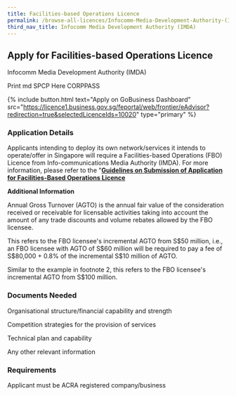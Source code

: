```yaml
---
title: Facilities-based Operations Licence
permalink: /browse-all-licences/Infocomm-Media-Development-Authority-(IMDA)/Facilities-based-Operations-Licence
third_nav_title: Infocomm Media Development Authority (IMDA)
---
```


## Apply for Facilities-based Operations Licence

Infocomm Media Development Authority (IMDA)

Print md SPCP Here CORPPASS

{% include button.html text="Apply on GoBusiness Dashboard" src="https://licence1.business.gov.sg/feportal/web/frontier/eAdvisor?redirection=true&selectedLicenceIds=10020" type="primary" %}

### Application Details

<p>Applicants intending to deploy its own network/services it intends to operate/offer in Singapore will require a Facilities-based Operations (FBO) Licence from Info-communications Media Authority (IMDA). For more information, please refer to the "<a href="https://www.imda.gov.sg/~/media/imda/files/regulation%20licensing%20and%20consultations/licensing/licenses/fboguidelines.pdf?la=en" target="_blank" rel="noopener"><strong>Guidelines on Submission of Application for Facilities-Based Operations Licence</strong></a></p>

**Additional Information**

<p>Annual Gross Turnover (AGTO) is the annual fair value of the consideration received or receivable for licensable activities taking into account the amount of any trade discounts and volume rebates allowed by the FBO licensee.</p>
<p></p>
<p>This refers to the FBO licensee's incremental AGTO from S$50 million, i.e., an FBO licensee with AGTO of S$60 million will be required to pay a fee of S$80,000 + 0.8% of the incremental S$10 million of AGTO.</p>
<p></p>
<p>Similar to the example in footnote 2, this refers to the FBO licensee's incremental AGTO from S$100 million.</p>

### Documents Needed

Organisational structure/financial capability and strength

Competition strategies for the provision of services

Technical plan and capability

Any other relevant information

### Requirements

Applicant must be ACRA registered company/business

